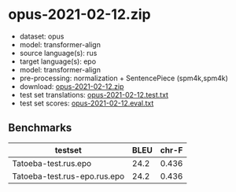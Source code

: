 # opus-2021-02-12.zip

* dataset: opus
* model: transformer-align
* source language(s): rus
* target language(s): epo
* model: transformer-align
* pre-processing: normalization + SentencePiece (spm4k,spm4k)
* download: [opus-2021-02-12.zip](https://object.pouta.csc.fi/Tatoeba-MT-models/rus-epo/opus-2021-02-12.zip)
* test set translations: [opus-2021-02-12.test.txt](https://object.pouta.csc.fi/Tatoeba-MT-models/rus-epo/opus-2021-02-12.test.txt)
* test set scores: [opus-2021-02-12.eval.txt](https://object.pouta.csc.fi/Tatoeba-MT-models/rus-epo/opus-2021-02-12.eval.txt)

## Benchmarks

| testset               | BLEU  | chr-F |
|-----------------------|-------|-------|
| Tatoeba-test.rus.epo 	| 24.2 	| 0.436 |
| Tatoeba-test.rus-epo.rus.epo 	| 24.2 	| 0.436 |

